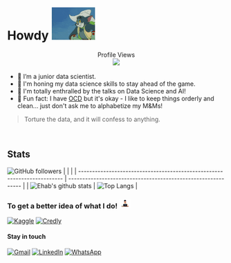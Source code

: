 # Howdy <img src="howdy.gif" width="100">

<p align="center"> 
  Profile Views<br>
  <img src="https://profile-counter.glitch.me/aehabv/count.svg"/>
</p>


- 🎯 I’m a junior data scientist.
- 🎨 I'm honing my data science skills to stay ahead of the game.
- 🎤 I'm totally enthralled by the talks on Data Science and AI!
- 👾 Fun fact: I have [OCD](https://preview.redd.it/3swu88i1cyxz.jpg?auto=webp&s=4d2bcce9b81cf579bcf1fdfc8f4274c971d35733) but it's okay - I like to keep things orderly and clean... just don't ask me to alphabetize my M&Ms!


> Torture the data, and it will confess to anything. 
  
&nbsp;

## Stats
![GitHub followers](https://img.shields.io/github/followers/aehabv?style=social)
| | |
| ------------------------------------------------------------------------ | ------------------------------------------------------------- |
| ![Ehab's github stats](https://github-readme-stats.vercel.app/api?username=aehabv&show_icons=true&theme=github_dark_dimmed&count_private=true&custom_title=GitHub%20Stats&hide=prs,issues&title_color=#0a2540) | ![Top Langs](https://github-readme-stats.vercel.app/api/top-langs/?username=aehabv&layout=compact&theme=github_dark_dimmed&title_color=#0a2540) |


### To get a better idea of what I do! <img src="thinking.gif" width="27">
[![Kaggle](https://img.shields.io/badge/-Kaggle-20BEFF?style=flat&logo=kaggle&logoColor=white "Kaggle")](https://www.kaggle.com/aehabv "Kaggle") 
[![Credly](https://img.shields.io/badge/-Credly-FF6B00?style=flat&logo=credly&logoColor=white "Credly")](https://www.credly.com/users/aehabv "Credly")

#### Stay in touch
 [![Gmail](https://img.shields.io/badge/-Gmail-D14836?style=flat&logo=gmail&logoColor=white "Gmail")](mailto:aehab16119@gmail.com "Gmail") [![LinkedIn](https://img.shields.io/badge/-LinkedIn-blue?style=flat&logo=Linkedin&logoColor=white "LinkedIn")](https://www.linkedin.com/in/%C3%A6hab "LinkedIn") [![WhatsApp](https://img.shields.io/badge/-WhatsApp-25D366?style=flat&logo=whatsapp&logoColor=white "WhatsApp")](https://wa.me/+201094860674 "WhatsApp")

